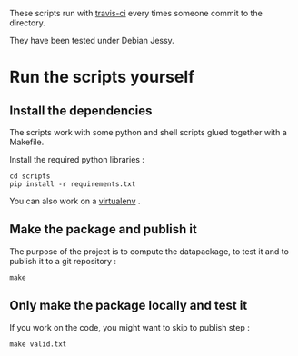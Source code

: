 These scripts run with [travis-ci](https://travis-ci.org/datasets/s-and-p-500) every times someone commit to the directory.

They have been tested under Debian Jessy.

# Run the scripts yourself

## Install the dependencies
The scripts work with some python and shell scripts glued together with a Makefile.

Install the required python libraries :

    cd scripts
    pip install -r requirements.txt

You can also work on a [virtualenv](http://docs.python-guide.org/en/latest/dev/virtualenvs/) .

## Make the package and publish it
The purpose of the project is to compute the datapackage, to test it and to publish it to a git repository :

	make

## Only make the package locally and test it
If you work on the code, you might want to skip to publish step :

	make valid.txt
